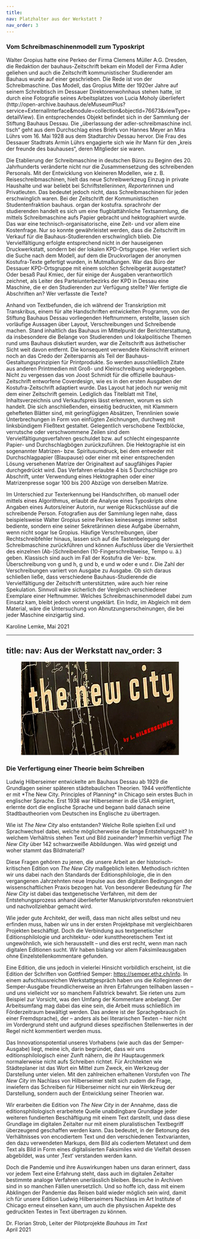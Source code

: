 ```yaml
---
title: 
nav: Platzhalter aus der Werkstatt ?
nav_order: 3
---
```

<h3> Vom Schreibmaschinenmodell zum Typoskript </h3>
Walter Gropius hatte eine Perkeo der Firma Clemens Müller A.G. Dresden, die Redaktion der bauhaus-Zeitschrift bekam ein Modell der Firma Adler geliehen und auch die Zeitschrift kommunistischer Studierender am Bauhaus wurde auf einer geschrieben. Die Rede ist von der Schreibmaschine. Das Modell, das Gropius Mitte der 1920er Jahre auf seinem Schreibtisch im Dessauer Direktorenwohnhaus stehen hatte, ist durch eine Fotografie seines Arbeitsplatzes von Lucia Moholy überliefert (http://open-archive.bauhaus.de/eMuseumPlus?service=ExternalInterface&module=collection&objectId=76673&viewType=detailView). Ein entsprechendes Objekt befindet sich in der Sammlung der Stiftung Bauhaus Dessau. Die „überlassung der adler-schreibmaschine incl. tisch“ geht aus dem Durchschlag eines Briefs von Hannes Meyer an Mira Lührs vom 16. Mai 1928 aus dem Stadtarchiv Dessau hervor. Die Frau des Dessauer Stadtrats Armin Lührs engagierte sich wie ihr Mann für den „kreis der freunde des bauhauses“, deren Mitglieder sie waren.

Die Etablierung der Schreibmaschine in deutschen Büros zu Beginn des 20. Jahrhunderts veränderte nicht nur die Zusammensetzung des schreibenden Personals. Mit der Entwicklung von kleineren Modellen, wie z. B. Reiseschreibmaschinen, hielt das neue Schreibwerkzeug Einzug in private Haushalte und war beliebt bei Schriftsteller*innen, Reporter*innen und Privatleuten. Das bedeutet jedoch nicht, dass Schreibmaschinen für jeden erschwinglich waren.
Bei der Zeitschrift der Kommunistischen Studentenfraktion bauhaus. organ der kostufra. sprachrohr der studierenden handelt es sich um eine flugblattähnliche Textsammlung, die mittels Schreibmaschine aufs Papier gebracht und hektographiert wurde. Das war eine technisch-organisatorische, eine Zeit- und vor allem eine Kostenfrage. Nur so konnte gewährleistet werden, dass die Zeitschrift im Verkauf für die Bauhaus-Studierenden erschwinglich blieb. Die Vervielfältigung erfolgte entsprechend nicht in der hauseigenen Druckwerkstatt, sondern bei der lokalen KPD-Ortsgruppe. Hier verliert sich die Suche nach dem Modell, auf dem die Druckvorlagen der anonymen Kostufra-Texte gefertigt wurden, in Mutmaßungen. War das Büro der Dessauer KPD-Ortsgruppe mit einem solchen Schreibgerät ausgestattet? Oder besaß Paul Kmiec, der für einige der Ausgaben verantwortlich zeichnet, als Leiter des Parteiunterbezirks der KPD in Dessau eine Maschine, die er den Studierenden zur Verfügung stellte? Wer fertigte die Abschriften an? Wer verfasste die Texte?

Anhand von Textbefunden, die ich während der Transkription mit Transkribus, einem für alte Handschriften entwickelten Programm, von der Stiftung Bauhaus Dessau vorliegenden Heftnummern, erstellte, lassen sich vorläufige Aussagen über Layout, Verschreibungen und Schreibende machen. Stand inhaltlich das Bauhaus im Mittelpunkt der Berichterstattung, da insbesondere die Belange von Studierenden und lokalpolitische Themen rund ums Bauhaus diskutiert wurden, war die Zeitschrift aus ästhetischer Sicht weit davon entfernt. Die konsequent verwendete Kleinschrift erinnert noch an das Credo der Zeitersparnis als Teil der Bauhaus-Gestaltungsprinzipien für Printprodukte. So werden ausschließlich Zitate aus anderen Printmedien mit Groß- und Kleinschreibung wiedergegeben. Nicht zu vergessen das von Joost Schmidt für die offizielle bauhaus-Zeitschrift entworfene Coverdesign, wie es in den ersten Ausgaben der Kostufra-Zeitschrift adaptiert wurde. Das Layout hat jedoch nur wenig mit dem einer Zeitschrift gemein. Lediglich das Titelblatt mit Titel, Inhaltsverzeichnis und Verkaufspreis lässt erkennen, worum es sich handelt. Die sich anschließenden, einseitig bedruckten, mit Klammern gehefteten Blätter sind, mit geringfügigen Absätzen, Trennlinien sowie Unterbrechungen in Form von einfügten Zeichnungen, durchweg mit linksbündigem Fließtext gestaltet. Gelegentlich verschobene Textblöcke, verrutsche oder verschwommene Zeilen sind dem Vervielfältigungsverfahren geschuldet bzw. auf schlecht eingespannte Papier- und Durchschlagbögen zurückzuführen. Die Hektographie ist ein sogenannter Matrizen- bzw. Spiritusumdruck, bei dem entweder mit Durchschlagpapier (Blaupause) oder einer mit einer entsprechenden Lösung versehenen Matrize der Originaltext auf saugfähiges Papier durchgedrückt wird. Das Verfahren erlaubte 4 bis 5 Durchschläge pro Abschrift, unter Verwendung eines Hektographen oder einer Matrizenpresse sogar 100 bis 200 Abzüge von derselben Matrize.

Im Unterschied zur Texterkennung bei Handschriften, ob manuell oder mittels eines Algorithmus, erlaubt die Analyse eines Typoskripts ohne Angaben eines Autors/einer Autorin, nur wenige Rückschlüsse auf die schreibende Person. Fotografien aus der Sammlung legen nahe, dass beispielsweise Walter Gropius seine Perkeo keineswegs immer selbst bediente, sondern eine seiner Sekretärinnen diese Aufgabe übernahm, wenn nicht sogar Ise Gropius. Häufige Verschreibungen, über Rechtschreibfehler hinaus, lassen sich auf die Tastenbelegung der Schreibmaschine zurückführen und können Aufschluss über die Versiertheit des einzelnen (Ab-)Schreibenden (10-Fingerschreibweise, Tempo u. ä.) geben. Klassisch sind auch im Fall der Kostufra die Ver- bzw. Überschreibung von g und h, g und b, e und w oder e und r. Die Zahl der Verschreibungen variiert von Ausgabe zu Ausgabe. Ob sich daraus schließen ließe, dass verschiedene Bauhaus-Studierende die Vervielfältigung der Zeitschrift unterstützten, wäre auch hier reine Spekulation. Sinnvoll wäre sicherlich der Vergleich verschiedener Exemplare einer Heftnummer. Welches Schreibmaschinenmodell dabei zum Einsatz kam, bleibt jedoch vorerst ungeklärt. Ein Indiz, im Abgleich mit dem Material, wäre die Untersuchung von Abnutzungserscheinungen, die bei jeder Maschine einzigartig sind.

Karoline Lemke,
Mai 2021

---
title: 
nav: Aus der Werkstatt
nav_order: 3
---

<figure>
     <a class="image-link"><img src="The New City_Covercut.png" data-image-ext="png" width="700" height="250" /></a>
</figure>
<h3>Die Verfertigung einer Theorie beim Schreiben</h3>
Ludwig Hilberseimer entwickelte am Bauhaus Dessau ab 1929 die Grundlagen seiner späteren städtebaulichen Theorien. 
1944 veröffentlichte er mit *The New City. Principles of Planning* in Chicago sein erstes Buch in englischer Sprache. 
Erst 1938 war Hilberseimer in die USA emigriert, erlernte dort die englische Sprache und begann bald danach seine 
Stadtbautheorien vom Deutschen ins Englische zu übertragen.  

Wie ist *The New City* also entstanden? Welche Rolle spielten Exil und Sprachwechsel dabei, welche möglicherweise 
die lange Entstehungszeit? In welchem Verhältnis stehen Text und Bild zueinander? Immerhin verfügt *The New City* 
über 142 schwarzweiße Abbildungen. Was wird gezeigt und woher stammt das Bildmaterial?  

Diese Fragen gehören zu jenen, die unsere Arbeit an der historisch-kritischen Edition von *The New City* maßgeblich leiten. 
Methodisch richten wir uns dabei nach den Standards der Editionsphilologie, die in den vergangenen Jahrzehnten neue Impulse
aus den digitalen Bedingungen der wissenschaftlichen Praxis bezogen hat. Von besonderer Bedeutung für *The New City*
ist dabei das textgenetische Verfahren, mit dem der Entstehungsprozess anhand überlieferter Manuskriptvorstufen rekonstruiert
und nachvollziehbar gemacht wird.  

Wie jeder gute Architekt, der weiß, dass man nicht alles selbst und neu erfinden muss, haben wir uns in der ersten 
Projektphase mit vergleichbaren Projekten beschäftigt. Doch die Verbindung aus textgenetischer Editionsphilologie und 
architektur- oder kunsttheoretischem Text ist ungewöhnlich, wie sich herausstellt – und dies erst recht, wenn man nach 
digitalen Editionen sucht. Wir haben bislang vor allem Faksimileausgaben ohne Einzelstellenkommentare gefunden. 

Eine Edition, die uns jedoch in vielerlei Hinsicht vorbildlich erscheint, ist die Edition der Schriften von Gottfried 
Semper: https://semper.ethz.ch/info. In einem aufschlussreichen Werkstattgespräch haben uns die Kolleginnen der Semper-Ausgabe 
freundlicherweise an ihren Erfahrungen teilhaben lassen – und uns vielleicht vor so manchem Fallstrick bewahrt. 
Sie rieten uns zum Beispiel zur Vorsicht, was den Umfang der Kommentare anbelangt. Der Arbeitsumfang mag dabei das 
eine sein, die Arbeit muss schließlich im Förderzeitraum bewältigt werden. Das andere ist der Sprachgebrauch (in einer Fremdsprache),
der – anders als bei literarischen Texten – hier nicht im Vordergrund steht und aufgrund dieses spezifischen Stellenwertes in der
Regel nicht kommentiert werden muss.  

Das Innovationspotential unseres Vorhabens (wie auch das der Semper-Ausgabe) liegt, meine ich, darin begründet, dass wir uns
editionsphilologisch einer Zunft nähern, die ihr Hauptaugenmerk normalerweise nicht aufs Schreiben richtet. Für Architekten wie
Städteplaner ist das Wort ein Mittel zum Zweck, ein Werkzeug der Darstellung unter vielen. Mit den zahlreichen erhaltenen Vorstufen
von *The New City* im Nachlass von Hilberseimer stellt sich zudem die Frage, inwiefern das Schreiben für Hilberseimer nicht nur ein
Werkzeug der Darstellung, sondern auch der Entwicklung seiner Theorien war.  

Wir erarbeiten die Edition von *The New City* in der Annahme, dass die editionsphilologisch erarbeitete Quelle 
unabdingbare Grundlage jeder weiteren fundierten Beschäftigung mit einem Text darstellt, und dass diese Grundlage
im digitalen Zeitalter nur mit einem pluralistischen Textbegriff überzeugend geschaffen werden kann. Das bedeutet,
in der Betonung des Verhältnisses von encodiertem Text und den verschiedenen Textvarianten, den dazu verwendeten Markups,
dem Bild als codiertem Metatext und dem Text als Bild in Form eines digitalisierten Faksimiles wird die Vielfalt dessen
abgebildet, was unter ‚Text‘ verstanden werden kann.  

Doch die Pandemie und ihre Auswirkungen haben uns daran erinnert, dass vor jedem Text eine Erfahrung steht, 
dass auch im digitalen Zeitalter bestimmte analoge Verfahren unerlässlich bleiben. Besuche in Archiven sind in so
manchen Fällen unersetzlich. Und so hoffe ich, dass mit einem Abklingen der Pandemie das Reisen bald wieder möglich sein wird,
damit ich für unsere Edition Ludwig Hilberseimers Nachlass im Art Institute of Chicago erneut einsehen kann, um auch die
physischen Aspekte des gedruckten Textes in Text übertragen zu können.  


Dr. Florian Strob, Leiter der Pilotprojekte *Bauhaus im Text*  
April 2021
